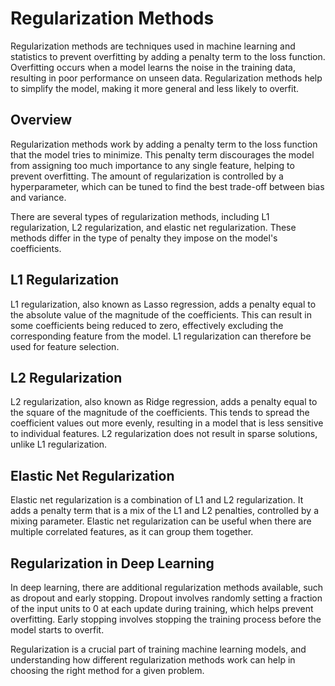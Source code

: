 # Regularization Methods

Regularization methods are techniques used in machine learning and statistics to prevent overfitting by adding a penalty term to the loss function. Overfitting occurs when a model learns the noise in the training data, resulting in poor performance on unseen data. Regularization methods help to simplify the model, making it more general and less likely to overfit.

## Overview

Regularization methods work by adding a penalty term to the loss function that the model tries to minimize. This penalty term discourages the model from assigning too much importance to any single feature, helping to prevent overfitting. The amount of regularization is controlled by a hyperparameter, which can be tuned to find the best trade-off between bias and variance.

There are several types of regularization methods, including L1 regularization, L2 regularization, and elastic net regularization. These methods differ in the type of penalty they impose on the model's coefficients.

## L1 Regularization

L1 regularization, also known as Lasso regression, adds a penalty equal to the absolute value of the magnitude of the coefficients. This can result in some coefficients being reduced to zero, effectively excluding the corresponding feature from the model. L1 regularization can therefore be used for feature selection.

## L2 Regularization

L2 regularization, also known as Ridge regression, adds a penalty equal to the square of the magnitude of the coefficients. This tends to spread the coefficient values out more evenly, resulting in a model that is less sensitive to individual features. L2 regularization does not result in sparse solutions, unlike L1 regularization.

## Elastic Net Regularization

Elastic net regularization is a combination of L1 and L2 regularization. It adds a penalty term that is a mix of the L1 and L2 penalties, controlled by a mixing parameter. Elastic net regularization can be useful when there are multiple correlated features, as it can group them together.

## Regularization in Deep Learning

In deep learning, there are additional regularization methods available, such as dropout and early stopping. Dropout involves randomly setting a fraction of the input units to 0 at each update during training, which helps prevent overfitting. Early stopping involves stopping the training process before the model starts to overfit.

Regularization is a crucial part of training machine learning models, and understanding how different regularization methods work can help in choosing the right method for a given problem.
